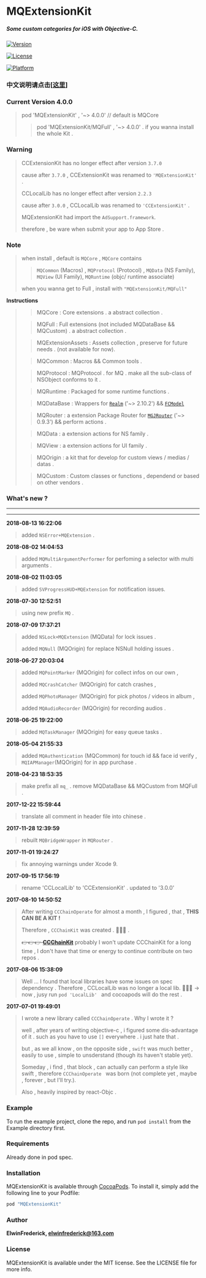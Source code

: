 # MQExtensionKit

##### Some custom categories for iOS with Objective-C. 

[![Version](https://img.shields.io/cocoapods/v/MQExtensionKit.svg?style=flat)](http://cocoapods.org/pods/MQExtensionKit)

[![License](https://img.shields.io/cocoapods/l/MQExtensionKit.svg?style=flat)](http://cocoapods.org/pods/MQExtensionKit)

[![Platform](https://img.shields.io/cocoapods/p/MQExtensionKit.svg?style=flat)](http://cocoapods.org/pods/MQExtensionKit)

### 中文说明请点击[[这里](https://github.com/VArbiter/MQExtensionKit/blob/master/README_CN.md)]

### Current Version 4.0.0

> pod 'MQExtensionKit' , '~> 4.0.0' // default is MQCore
> 
> > pod 'MQExtensionKit/MQFull' , '~> 4.0.0' . if you wanna install the whole Kit .

### Warning
>
> CCExtensionKit has no longer effect after version `3.7.0`
> 
> cause after `3.7.0` , CCExtensionKit was renamed to `'MQExtensionKit'` .
>
> CCLocalLib has no longer effect after version `2.2.3`
> 
> cause after `3.0.0` , CCLocalLib was renamed to `'CCExtensionKit'` .
> 
> MQExtensionKit had import the `AdSupport.framework`.
> 
> therefore , be ware when submit your app to App Store .

### Note
> when install , default is `MQCore` , `MQCore` contains 
> 
> > `MQCommon` (Macros) , `MQProtocol` (Protocol) , `MQData` (NS Family), `MQView` (UI Family), `MQRuntime` (objc/ runtime associate)
> 
> when you wanna get to Full , install with `"MQExtensionKit/MQFull"`

**Instructions**
> 
> > MQCore : Core extensions . a abstract collection .
> 
> > MQFull : Full extensions (not included MQDataBase && MQCustom) . a abstract collection .
> 
> > MQExtensionAssets : Assets collection , preserve for future needs . (not available for now).
> 
> > MQCommon : Macros && Common tools .
> 
> > MQProtocol : MQProtocol . for MQ . make all the sub-class of NSObject conforms to it .
> 
> > MQRuntime : Packaged for some runtime functions .
> 
> > MQDataBase : Wrappers for [`Realm`](https://github.com/realm/realm-cocoa) ('~> 2.10.2') && [`FCModel`](https://github.com/marcoarment/FCModel)
> 
> > MQRouter : a extension Package Router for [`MGJRouter`](https://github.com/meili/MGJRouter) ('~> 0.9.3') && perform actions .
> 
> > MQData :  a extension actions for NS family .
> 
> > MQView :  a extension actions for UI family .
> 
> > MQOrigin : a kit that for develop for custom views / medias / datas .
> 
> > MQCustom :  Custom classes or functions , dependend or based on other vendors .

### What's new ?
---
---
**2018-08-13 16:22:06**

> added  `NSError+MQExtension` .

**2018-08-02 14:04:53**

> added `MQMultiArgumentPerformer` for perfoming a selector with multi arguments .

**2018-08-02 11:03:05**

> added  `SVProgressHUD+MQExtension` for notification issues.

**2018-07-30 12:52:51**

> using new prefix  `MQ` .

**2018-07-09 17:37:21**

> added `NSLock+MQExtension` (MQData) for lock issues .
>
> added `MQNull` (MQOrigin) for replace NSNull holding issues .

**2018-06-27 20:03:04**

> added `MQPointMarker` (MQOrigin) for collect infos on our own ,
> 
> added `MQCrashCatcher` (MQOrigin) for catch crashes , 
> 
> added `MQPhotoManager` (MQOrigin) for pick photos / videos in album ,
> 
> added `MQAudioRecorder` (MQOrigin) for recording audios .

**2018-06-25 19:22:00**

> added `MQTaskManager` (MQOrigin) for easy queue tasks .

**2018-05-04 21:55:33**

> added `MQAuthentication` (MQCommon) for touch id && face id verify , `MQIAPManager`(MQOrigin) for in app purchase  .

**2018-04-23 18:53:35**

> make prefix all `mq_` . remove MQDataBase && MQCustom from MQFull .

**2017-12-22 15:59:44**

> translate all comment in header file into chinese .

**2017-11-28 12:39:59**

> rebuilt `MQBridgeWrapper` in `MQRouter` .

**2017-11-01 19:24:27**

> fix annoying warnings under Xcode 9.

**2017-09-15 17:56:19**

> rename 'CCLocalLib' to 'CCExtensionKit' .
> updated to '3.0.0'
> 

**2017-08-10 14:50:52**
  
> After writing `CCChainOperate` for almost a month , I figured , that , **THIS CAN BE A KIT !**
> 
> Therefore , `CCChainKit` was created . 👏👏👏 .
> 
> ~~👉👉👉 **[CCChainKit](https://github.com/VArbiter/CCChainKit)**~~
> probably I won't update CCChainKit for a long time , I don't have that time or energy to continue contribute on two repos .

**2017-08-06 15:38:09**

> Well ... I found that local libraries have some issues on spec dependency . Therefore , CCLocalLib was no longer a local lib. 
👏👏👏 -> now , jusy run `pod 'LocalLib' ` and cocoapods will do the rest .

**2017-07-01 19:49:01**
> I wrote a new library called `CCChainOperate` .
 Why I wrote it ?
>
> well , after years of writing objective-c , i figured some dis-advantage of it . such as you have to use `[]`  everywhere . i just hate that . 
> 
> but , as we all know , on the opposite side , `swift` was much better , easily to use , simple to unsderstand (though its haven't stable yet). 
> 
>  Someday , i find , that block , can actually can perform a style like swift , therefore `CCChainOperate ` was born (not complete yet , maybe , forever , but I'll try.).
>  
>  Also , heavily inspired by react-Objc .

### Example

To run the example project, clone the repo, and run `pod install` from the Example directory first.

### Requirements

Already done in pod spec.

### Installation

MQExtensionKit is available through [CocoaPods](http://cocoapods.org). To install
it, simply add the following line to your Podfile:

```ruby
pod "MQExtensionKit"
```

### Author

**ElwinFrederick, [elwinfrederick@163.com](elwinfrederick@163.com)**

### License

MQExtensionKit is available under the MIT license. See the LICENSE file for more info.
